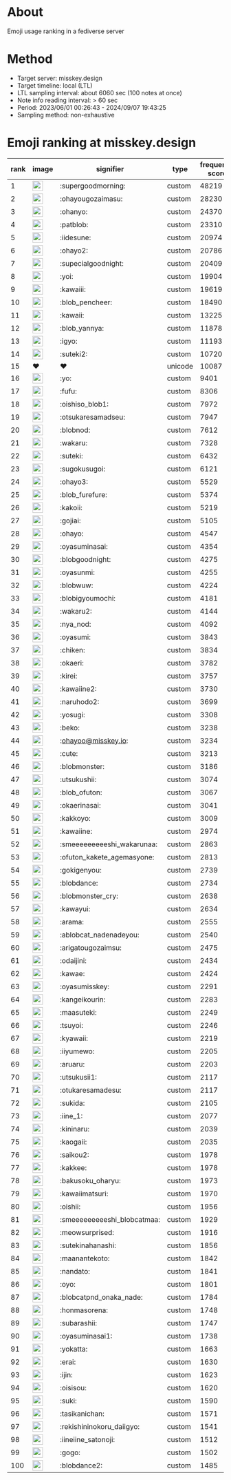# About
Emoji usage ranking in a fediverse server

# Method
- Target server: misskey.design
- Target timeline: local (LTL)
- LTL sampling interval: about 6060 sec (100 notes at once)
- Note info reading interval: > 60 sec
- Period: 2023/06/01 00:26:43 - 2024/09/07 19:43:25 
- Sampling method: non-exhaustive

# Emoji ranking at misskey.design

|rank|image|signifier|type|frequency score|
|----|----|----|----|----|
|1|<img height="24" src="https://misskey.design/emoji/supergoodmorning.webp">|:supergoodmorning:|custom|48219|
|2|<img height="24" src="https://misskey.design/emoji/ohayougozaimasu.webp">|:ohayougozaimasu:|custom|28230|
|3|<img height="24" src="https://misskey.design/emoji/ohanyo.webp">|:ohanyo:|custom|24370|
|4|<img height="24" src="https://misskey.design/emoji/patblob.webp">|:patblob:|custom|23310|
|5|<img height="24" src="https://misskey.design/emoji/iidesune.webp">|:iidesune:|custom|20974|
|6|<img height="24" src="https://misskey.design/emoji/ohayo2.webp">|:ohayo2:|custom|20786|
|7|<img height="24" src="https://misskey.design/emoji/supecialgoodnight.webp">|:supecialgoodnight:|custom|20409|
|8|<img height="24" src="https://misskey.design/emoji/yoi.webp">|:yoi:|custom|19904|
|9|<img height="24" src="https://misskey.design/emoji/kawaiii.webp">|:kawaiii:|custom|19619|
|10|<img height="24" src="https://misskey.design/emoji/blob_pencheer.webp">|:blob_pencheer:|custom|18490|
|11|<img height="24" src="https://misskey.design/emoji/kawaii.webp">|:kawaii:|custom|13225|
|12|<img height="24" src="https://misskey.design/emoji/blob_yannya.webp">|:blob_yannya:|custom|11878|
|13|<img height="24" src="https://misskey.design/emoji/igyo.webp">|:igyo:|custom|11193|
|14|<img height="24" src="https://misskey.design/emoji/suteki2.webp">|:suteki2:|custom|10720|
|15|❤|❤|unicode|10087|
|16|<img height="24" src="https://misskey.design/emoji/yo.webp">|:yo:|custom|9401|
|17|<img height="24" src="https://misskey.design/emoji/fufu.webp">|:fufu:|custom|8306|
|18|<img height="24" src="https://misskey.design/emoji/oishiso_blob1.webp">|:oishiso_blob1:|custom|7972|
|19|<img height="24" src="https://misskey.design/emoji/otsukaresamadseu.webp">|:otsukaresamadseu:|custom|7947|
|20|<img height="24" src="https://misskey.design/emoji/blobnod.webp">|:blobnod:|custom|7612|
|21|<img height="24" src="https://misskey.design/emoji/wakaru.webp">|:wakaru:|custom|7328|
|22|<img height="24" src="https://misskey.design/emoji/suteki.webp">|:suteki:|custom|6432|
|23|<img height="24" src="https://misskey.design/emoji/sugokusugoi.webp">|:sugokusugoi:|custom|6121|
|24|<img height="24" src="https://misskey.design/emoji/ohayo3.webp">|:ohayo3:|custom|5529|
|25|<img height="24" src="https://misskey.design/emoji/blob_furefure.webp">|:blob_furefure:|custom|5374|
|26|<img height="24" src="https://misskey.design/emoji/kakoii.webp">|:kakoii:|custom|5219|
|27|<img height="24" src="https://misskey.design/emoji/gojiai.webp">|:gojiai:|custom|5105|
|28|<img height="24" src="https://misskey.design/emoji/ohayo.webp">|:ohayo:|custom|4547|
|29|<img height="24" src="https://misskey.design/emoji/oyasuminasai.webp">|:oyasuminasai:|custom|4354|
|30|<img height="24" src="https://misskey.design/emoji/blobgoodnight.webp">|:blobgoodnight:|custom|4275|
|31|<img height="24" src="https://misskey.design/emoji/oyasunmi.webp">|:oyasunmi:|custom|4255|
|32|<img height="24" src="https://misskey.design/emoji/blobwuw.webp">|:blobwuw:|custom|4224|
|33|<img height="24" src="https://misskey.design/emoji/blobigyoumochi.webp">|:blobigyoumochi:|custom|4181|
|34|<img height="24" src="https://misskey.design/emoji/wakaru2.webp">|:wakaru2:|custom|4144|
|35|<img height="24" src="https://misskey.design/emoji/nya_nod.webp">|:nya_nod:|custom|4092|
|36|<img height="24" src="https://misskey.design/emoji/oyasumi.webp">|:oyasumi:|custom|3843|
|37|<img height="24" src="https://misskey.design/emoji/chiken.webp">|:chiken:|custom|3834|
|38|<img height="24" src="https://misskey.design/emoji/okaeri.webp">|:okaeri:|custom|3782|
|39|<img height="24" src="https://misskey.design/emoji/kirei.webp">|:kirei:|custom|3757|
|40|<img height="24" src="https://misskey.design/emoji/kawaiine2.webp">|:kawaiine2:|custom|3730|
|41|<img height="24" src="https://misskey.design/emoji/naruhodo2.webp">|:naruhodo2:|custom|3699|
|42|<img height="24" src="https://misskey.design/emoji/yosugi.webp">|:yosugi:|custom|3308|
|43|<img height="24" src="https://misskey.design/emoji/beko.webp">|:beko:|custom|3238|
|44|<img height="24" src="https://misskey.design/emoji/ohayoo.webp">|:ohayoo@misskey.io:|custom|3234|
|45|<img height="24" src="https://misskey.design/emoji/cute.webp">|:cute:|custom|3213|
|46|<img height="24" src="https://misskey.design/emoji/blobmonster.webp">|:blobmonster:|custom|3186|
|47|<img height="24" src="https://misskey.design/emoji/utsukushii.webp">|:utsukushii:|custom|3074|
|48|<img height="24" src="https://misskey.design/emoji/blob_ofuton.webp">|:blob_ofuton:|custom|3067|
|49|<img height="24" src="https://misskey.design/emoji/okaerinasai.webp">|:okaerinasai:|custom|3041|
|50|<img height="24" src="https://misskey.design/emoji/kakkoyo.webp">|:kakkoyo:|custom|3009|
|51|<img height="24" src="https://misskey.design/emoji/kawaiine.webp">|:kawaiine:|custom|2974|
|52|<img height="24" src="https://misskey.design/emoji/smeeeeeeeeeshi_wakarunaa.webp">|:smeeeeeeeeeshi_wakarunaa:|custom|2863|
|53|<img height="24" src="https://misskey.design/emoji/ofuton_kakete_agemasyone.webp">|:ofuton_kakete_agemasyone:|custom|2813|
|54|<img height="24" src="https://misskey.design/emoji/gokigenyou.webp">|:gokigenyou:|custom|2739|
|55|<img height="24" src="https://misskey.design/emoji/blobdance.webp">|:blobdance:|custom|2734|
|56|<img height="24" src="https://misskey.design/emoji/blobmonster_cry.webp">|:blobmonster_cry:|custom|2638|
|57|<img height="24" src="https://misskey.design/emoji/kawayui.webp">|:kawayui:|custom|2634|
|58|<img height="24" src="https://misskey.design/emoji/arama.webp">|:arama:|custom|2555|
|59|<img height="24" src="https://misskey.design/emoji/ablobcat_nadenadeyou.webp">|:ablobcat_nadenadeyou:|custom|2540|
|60|<img height="24" src="https://misskey.design/emoji/arigatougozaimsu.webp">|:arigatougozaimsu:|custom|2475|
|61|<img height="24" src="https://misskey.design/emoji/odaijini.webp">|:odaijini:|custom|2434|
|62|<img height="24" src="https://misskey.design/emoji/kawae.webp">|:kawae:|custom|2424|
|63|<img height="24" src="https://misskey.design/emoji/oyasumisskey.webp">|:oyasumisskey:|custom|2291|
|64|<img height="24" src="https://misskey.design/emoji/kangeikourin.webp">|:kangeikourin:|custom|2283|
|65|<img height="24" src="https://misskey.design/emoji/maasuteki.webp">|:maasuteki:|custom|2249|
|66|<img height="24" src="https://misskey.design/emoji/tsuyoi.webp">|:tsuyoi:|custom|2246|
|67|<img height="24" src="https://misskey.design/emoji/kyawaii.webp">|:kyawaii:|custom|2219|
|68|<img height="24" src="https://misskey.design/emoji/iiyumewo.webp">|:iiyumewo:|custom|2205|
|69|<img height="24" src="https://misskey.design/emoji/aruaru.webp">|:aruaru:|custom|2203|
|70|<img height="24" src="https://misskey.design/emoji/utsukusii1.webp">|:utsukusii1:|custom|2117|
|71|<img height="24" src="https://misskey.design/emoji/otukaresamadesu.webp">|:otukaresamadesu:|custom|2117|
|72|<img height="24" src="https://misskey.design/emoji/sukida.webp">|:sukida:|custom|2105|
|73|<img height="24" src="https://misskey.design/emoji/iine_1.webp">|:iine_1:|custom|2077|
|74|<img height="24" src="https://misskey.design/emoji/kininaru.webp">|:kininaru:|custom|2039|
|75|<img height="24" src="https://misskey.design/emoji/kaogaii.webp">|:kaogaii:|custom|2035|
|76|<img height="24" src="https://misskey.design/emoji/saikou2.webp">|:saikou2:|custom|1978|
|77|<img height="24" src="https://misskey.design/emoji/kakkee.webp">|:kakkee:|custom|1978|
|78|<img height="24" src="https://misskey.design/emoji/bakusoku_oharyu.webp">|:bakusoku_oharyu:|custom|1973|
|79|<img height="24" src="https://misskey.design/emoji/kawaiimatsuri.webp">|:kawaiimatsuri:|custom|1970|
|80|<img height="24" src="https://misskey.design/emoji/oishii.webp">|:oishii:|custom|1956|
|81|<img height="24" src="https://misskey.design/emoji/smeeeeeeeeeshi_blobcatmaa.webp">|:smeeeeeeeeeshi_blobcatmaa:|custom|1929|
|82|<img height="24" src="https://misskey.design/emoji/meowsurprised.webp">|:meowsurprised:|custom|1916|
|83|<img height="24" src="https://misskey.design/emoji/sutekinahanashi.webp">|:sutekinahanashi:|custom|1856|
|84|<img height="24" src="https://misskey.design/emoji/maanantekoto.webp">|:maanantekoto:|custom|1842|
|85|<img height="24" src="https://misskey.design/emoji/nandato.webp">|:nandato:|custom|1841|
|86|<img height="24" src="https://misskey.design/emoji/oyo.webp">|:oyo:|custom|1801|
|87|<img height="24" src="https://misskey.design/emoji/blobcatpnd_onaka_nade.webp">|:blobcatpnd_onaka_nade:|custom|1784|
|88|<img height="24" src="https://misskey.design/emoji/honmasorena.webp">|:honmasorena:|custom|1748|
|89|<img height="24" src="https://misskey.design/emoji/subarashii.webp">|:subarashii:|custom|1747|
|90|<img height="24" src="https://misskey.design/emoji/oyasuminasai1.webp">|:oyasuminasai1:|custom|1738|
|91|<img height="24" src="https://misskey.design/emoji/yokatta.webp">|:yokatta:|custom|1663|
|92|<img height="24" src="https://misskey.design/emoji/erai.webp">|:erai:|custom|1630|
|93|<img height="24" src="https://misskey.design/emoji/ijin.webp">|:ijin:|custom|1623|
|94|<img height="24" src="https://misskey.design/emoji/oisisou.webp">|:oisisou:|custom|1620|
|95|<img height="24" src="https://misskey.design/emoji/suki.webp">|:suki:|custom|1590|
|96|<img height="24" src="https://misskey.design/emoji/tasikanichan.webp">|:tasikanichan:|custom|1571|
|97|<img height="24" src="https://misskey.design/emoji/rekishininokoru_daiigyo.webp">|:rekishininokoru_daiigyo:|custom|1541|
|98|<img height="24" src="https://misskey.design/emoji/iineiine_satonoji.webp">|:iineiine_satonoji:|custom|1512|
|99|<img height="24" src="https://misskey.design/emoji/gogo.webp">|:gogo:|custom|1502|
|100|<img height="24" src="https://misskey.design/emoji/blobdance2.webp">|:blobdance2:|custom|1485|
